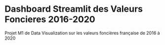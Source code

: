 # Dashboard Streamlit des Valeurs Foncieres 2016-2020
Projet M1 de Data Visualization sur les valeurs foncières française de 2016 à 2020
